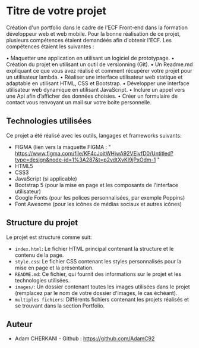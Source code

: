# Titre de votre projet

Création d'un portfolio dans le cadre de l'ECF Front-end dans la formation développeur web et web mobile. Pour la bonne réalisation de ce projet, plusieurs compétences étaient demandéés afin d'obtenir l'ECF. Les compétences étaient les suivantes :

• Maquetter une application en utilisant un logiciel de prototypage.
• Création du projet en utilisant un outil de versionning (Git).
• Un Readme.md expliquant ce que vous avez réalisé et comment
récupérer votre projet pour un utilisateur lambda.
• Réaliser une interface utilisateur web statique et adaptable en utilisant
HTML, CSS et Bootstrap.
• Développer une interface utilisateur web dynamique en utilisant
JavaScript.
• Inclure un appel vers une Api afin d’afficher des données choisies.
• Créer un formulaire de contact vous renvoyant un mail sur votre boite
personnelle.

## Technologies utilisées

Ce projet a été réalisé avec les outils, langages et frameworks suivants:

- FIGMA (lien vers la maquette FIGMA : " https://www.figma.com/file/KF4cJoitWHjwA92VEivfD0/Untitled?type=design&node-id=1%3A287&t=p2vdtXvKl9jPxOdm-1 "
- HTML5
- CSS3
- JavaScript (si applicable)
- Bootstrap 5 (pour la mise en page et les composants de l'interface utilisateur)
- Google Fonts (pour les polices personnalisées, par exemple Poppins)
- Font Awesome (pour les icônes de médias sociaux et autres icônes)

## Structure du projet

Le projet est structuré comme suit:

- `index.html`: Le fichier HTML principal contenant la structure et le contenu de la page.
- `style.css`: Le fichier CSS contenant les styles personnalisés pour la mise en page et la présentation.
- `README.md`: Ce fichier, qui fournit des informations sur le projet et les technologies utilisées.
- `images/`: Un dossier contenant toutes les images utilisées dans le projet (remplacez par le nom de votre dossier d'images, le cas échéant).
- `multiples fichiers`: Différents fichiers contenant les projets réalisés et se trouvant dans la section Portfolio.


## Auteur

- Adam CHERKANI - Github : https://github.com/AdamC92

